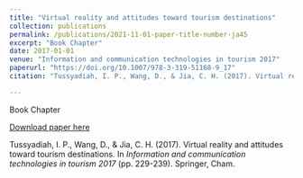 ```yaml
---
title: "Virtual reality and attitudes toward tourism destinations"
collection: publications
permalink: /publications/2021-11-01-paper-title-number-ja45
excerpt: "Book Chapter"
date: 2017-01-01
venue: "Information and communication technologies in tourism 2017"
paperurl: "https://doi.org/10.1007/978-3-319-51168-9_17"
citation: "Tussyadiah, I. P., Wang, D., & Jia, C. H. (2017). Virtual reality and attitudes toward tourism destinations. In <i>Information and communication technologies in tourism 2017</i> (pp. 229-239). Springer, Cham."

---
```

Book Chapter

[Download paper here](https://doi.org/10.1007/978-3-319-51168-9_17)

Tussyadiah, I. P., Wang, D., & Jia, C. H. (2017). Virtual reality and attitudes toward tourism destinations. In <i>Information and communication technologies in tourism 2017</i> (pp. 229-239). Springer, Cham.
